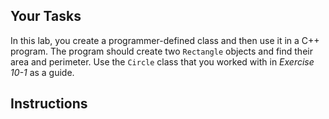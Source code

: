 ## Your Tasks

In this lab, you create a programmer-defined class and then use it in a C++ program. The program should create two `Rectangle` objects and find their area and perimeter. Use the `Circle` class that you worked with in _Exercise 10-1_ as a guide.

## Instructions

